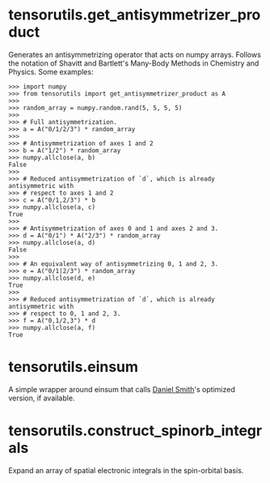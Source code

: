 # tensorutils.get_antisymmetrizer_product
Generates an antisymmetrizing operator that acts on numpy arrays.  Follows the
notation of Shavitt and Bartlett's Many-Body Methods in Chemistry and Physics.
Some examples:
```
>>> import numpy
>>> from tensorutils import get_antisymmetrizer_product as A
>>> 
>>> random_array = numpy.random.rand(5, 5, 5, 5)
>>> 
>>> # Full antisymmetrization.
>>> a = A("0/1/2/3") * random_array
>>> 
>>> # Antisymmetrization of axes 1 and 2
>>> b = A("1/2") * random_array
>>> numpy.allclose(a, b)
False
>>> 
>>> # Reduced antisymmetrization of `d`, which is already antisymmetric with
>>> # respect to axes 1 and 2
>>> c = A("0/1,2/3") * b
>>> numpy.allclose(a, c)
True
>>> 
>>> # Antisymmetrization of axes 0 and 1 and axes 2 and 3.
>>> d = A("0/1") * A("2/3") * random_array
>>> numpy.allclose(a, d)
False
>>> 
>>> # An equivalent way of antisymmetrizing 0, 1 and 2, 3.
>>> e = A("0/1|2/3") * random_array
>>> numpy.allclose(d, e)
True
>>> 
>>> # Reduced antisymmetrization of `d`, which is already antisymmetric with
>>> # respect to 0, 1 and 2, 3.
>>> f = A("0,1/2,3") * d
>>> numpy.allclose(a, f)
True

```

# tensorutils.einsum
A simple wrapper around einsum that calls
[Daniel Smith](https://github.com/dgasmith)'s optimized version, if available.

# tensorutils.construct_spinorb_integrals
Expand an array of spatial electronic integrals in the spin-orbital basis.
